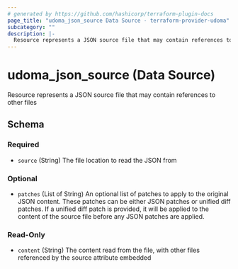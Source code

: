 ```yaml
---
# generated by https://github.com/hashicorp/terraform-plugin-docs
page_title: "udoma_json_source Data Source - terraform-provider-udoma"
subcategory: ""
description: |-
  Resource represents a JSON source file that may contain references to other files
---
```


# udoma_json_source (Data Source)

Resource represents a JSON source file that may contain references to other files



<!-- schema generated by tfplugindocs -->
## Schema

### Required

- `source` (String) The file location to read the JSON from

### Optional

- `patches` (List of String) An optional list of patches to apply to the original JSON content. These patches can be either JSON patches or unified diff patches. If a unified diff patch is provided, it will be applied to the content of the source file before any JSON patches are applied.

### Read-Only

- `content` (String) The content read from the file, with other files referenced by the source attribute embedded
